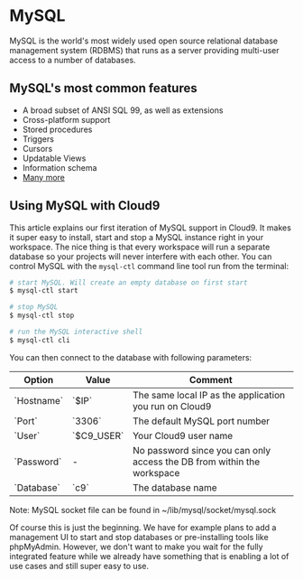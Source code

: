 # MySQL

MySQL is the world's most widely used open source relational database management system (RDBMS) that runs as a server providing multi-user access to a number of databases.

## MySQL's most common features
* A broad subset of ANSI SQL 99, as well as extensions<br/>
* Cross-platform support<br/>
* Stored procedures<br/>
* Triggers<br/>
* Cursors<br/>
* Updatable Views<br/>
* Information schema<br/>
* [Many more](http://en.wikipedia.org/wiki/MySQL)<br/>

## Using MySQL with Cloud9
This article explains our first iteration of MySQL support in Cloud9. It makes it super easy to install, start and stop a MySQL instance right in your workspace. The nice thing is that every workspace will run a separate database so your projects will never interfere with each other. You can control MySQL with the `mysql-ctl` command line tool run from the terminal:

```bash
# start MySQL. Will create an empty database on first start
$ mysql-ctl start

# stop MySQL
$ mysql-ctl stop

# run the MySQL interactive shell
$ mysql-ctl cli
```

You can then connect to the database with following parameters:
<div markdown="1">
<table class="table table-striped table-bordered">
    <thead>
        <tr>
            <th>Option</td>
            <th>Value</td>
            <th>Comment</td>
        </tr>
    </thead>
    <tbody>
        <tr>
            <td>`Hostname`</td>
            <td>`$IP`</td>
            <td>The same local IP as the application you run on Cloud9</td>
        </tr>
        <tr>
            <td>`Port`</td>
            <td>`3306`</td>
            <td>The default MySQL port number</td>
        </tr>
        <tr>
            <td>`User`</td>
            <td>`$C9_USER`</td>
            <td>Your Cloud9 user name</td>
        </tr>
        <tr>
            <td>`Password`</td>
            <td>-</td>
            <td>No password since you can only access the DB from within the workspace</td>
        </tr>
        <tr>
            <td>`Database`</td>
            <td>`c9`</td>
            <td>The database name</td>
        </tr>
    </tbody>
</table>
</div>

Note:
MySQL socket file can be found in ~/lib/mysql/socket/mysql.sock

Of course this is just the beginning. We have for example plans to add a management UI to start and stop databases or pre-installing tools like phpMyAdmin. However, we don't want to make you wait for the fully integrated feature while we already have something that is enabling a lot of use cases and still super easy to use.

<!--

Using PHPMyAdmin

PHPMyAdmin comes preinstalled on Cloud9 workspaces. You can run it in a similar fashion to how you would run it locally.

First, set up a new site entry in the Apache configuration:

````bash
ln -s /etc/phpmyadmin/apache.conf /etc/apache2/sites-enabled/phpmyadmin.conf
````

-->